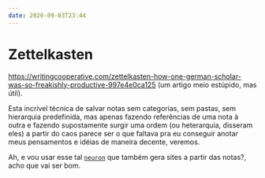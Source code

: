 ```yaml
---
date: 2020-09-03T23:44
---
```


# Zettelkasten

https://writingcooperative.com/zettelkasten-how-one-german-scholar-was-so-freakishly-productive-997e4e0ca125 (um artigo meio estúpido, mas útil).

Esta incrível técnica de salvar notas sem categorias, sem pastas, sem hierarquia predefinida, mas apenas fazendo referências de uma nota à outra e fazendo supostamente surgir uma ordem (ou heterarquia, disseram eles) a partir do caos parece ser o que faltava pra eu conseguir anotar meus pensamentos e idéias de maneira decente, veremos.

Ah, e vou usar esse tal [`neuron`](https://github.com/srid/neuron) que também gera sites a partir das notas?, acho que vai ser bom.
